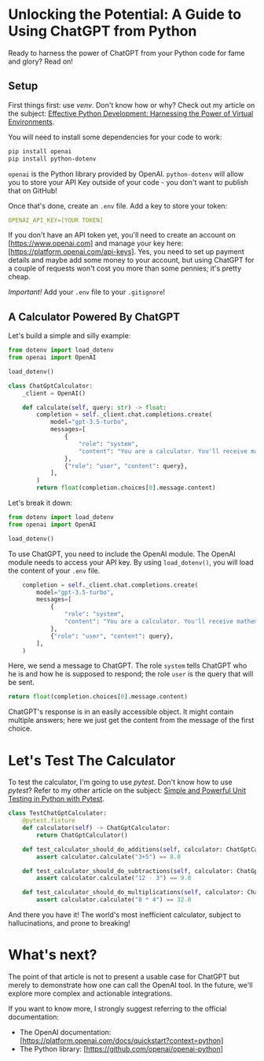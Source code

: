 # Unlocking the Potential: A Guide to Using ChatGPT from Python

Ready to harness the power of ChatGPT from your Python code for fame and glory? Read on!

## Setup

First things first: use *venv*. Don't know how or why? Check out my article on the subject: [Effective Python Development: Harnessing the Power of Virtual Environments](https://medium.com/@quentin.astegiano/effective-python-development-harnessing-the-power-of-virtual-environments-c01308189d6c).

You will need to install some dependencies for your code to work:

```bash
pip install openai
pip install python-dotenv
```

`openai` is the Python library provided by OpenAI. `python-dotenv` will allow you to store your API Key outside of your code - you don't want to publish that on GitHub!

Once that's done, create an `.env` file. Add a key to store your token:

```yaml
OPENAI_API_KEY=[YOUR TOKEN]
```

If you don't have an API token yet, you'll need to create an account on [https://www.openai.com] and manage your key here: [https://platform.openai.com/api-keys]. Yes, you need to set up payment details and maybe add some money to your account, but using ChatGPT for a couple of requests won't cost you more than some pennies; it's pretty cheap.

*Important!* Add your `.env` file to your `.gitignore`!

## A Calculator Powered By ChatGPT

Let's build a simple and silly example:

```python 
from dotenv import load_dotenv
from openai import OpenAI

load_dotenv()

class ChatGptCalculator:
    _client = OpenAI()

    def calculate(self, query: str) -> float:
        completion = self._client.chat.completions.create(
            model="gpt-3.5-turbo",
            messages=[
                {
                    "role": "system",
                    "content": "You are a calculator. You'll receive mathematical operations, and you'll respond with only the mathematical answer."
                },
                {"role": "user", "content": query},
            ],
        )
        return float(completion.choices[0].message.content)
```

Let's break it down:

```python
from dotenv import load_dotenv
from openai import OpenAI

load_dotenv()
```

To use ChatGPT, you need to include the OpenAI module. The OpenAI module needs to access your API key. By using `load_dotenv()`, you will load the content of your `.env` file.

```python 
    completion = self._client.chat.completions.create(
        model="gpt-3.5-turbo",
        messages=[
            {
                "role": "system",
                "content": "You are a calculator. You'll receive mathematical operations, and you'll respond with only the mathematical answer."
            },
            {"role": "user", "content": query},
        ],
    )
```

Here, we send a message to ChatGPT. The role `system` tells ChatGPT who he is and how he is supposed to respond; the role `user` is the query that will be sent.

```python
return float(completion.choices[0].message.content)
```

ChatGPT's response is in an easily accessible object. It might contain multiple answers; here we just get the content from the message of the first choice.

# Let's Test The Calculator

To test the calculator, I'm going to use *pytest*. Don't know how to use *pytest*? Refer to my other article on the subject: [Simple and Powerful Unit Testing in Python with Pytest](https://medium.com/@quentin.astegiano/simple-and-powerful-unit-testing-in-python-with-pytest-1f33f3cade15).

```python
class TestChatGptCalculator:
    @pytest.fixture
    def calculator(self) -> ChatGptCalculator:
        return ChatGptCalculator()

    def test_calculator_should_do_additions(self, calculator: ChatGptCalculator):
        assert calculator.calculate("3+5") == 8.0

    def test_calculator_should_do_subtractions(self, calculator: ChatGptCalculator):
        assert calculator.calculate("12 - 3") == 9.0

    def test_calculator_should_do_multiplications(self, calculator: ChatGptCalculator):
        assert calculator.calculate("8 * 4") == 32.0
```

And there you have it! The world's most inefficient calculator, subject to hallucinations, and prone to breaking!

# What's next?

The point of that article is not to present a usable case for ChatGPT but merely to demonstrate how one can call the OpenAI tool. In the future, we'll explore more complex and actionable integrations.

If you want to know more, I strongly suggest referring to the official documentation:

* The OpenAI documentation: [https://platform.openai.com/docs/quickstart?context=python]
* The Python library: [https://github.com/openai/openai-python]

